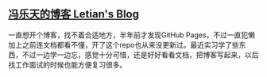 ## [冯乐天的博客 Letian's Blog](https://letianfeng.github.io/)

一直想开个博客，找不着合适地方，半年前才发现GitHub Pages，不过一直犯懒加上之前连文档都看不懂，开了这个repo也从来没更新过。最近实习学了些东西，不过一边学一边忘，感觉十分可惜，还是好好看看文档，把博客写起来，以后找工作面试的时候也能方便复习很多。

